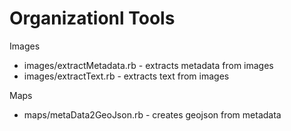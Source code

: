 Organizationl Tools
=======================

Images
 * images/extractMetadata.rb - extracts metadata from images
 * images/extractText.rb     - extracts text from images

Maps
 * maps/metaData2GeoJson.rb  - creates geojson from metadata
